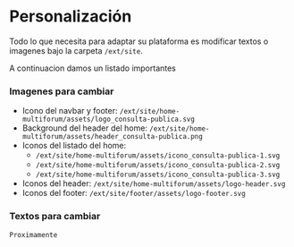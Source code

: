 # Personalización

Todo lo que necesita para adaptar su plataforma es modificar textos o imagenes bajo la carpeta `/ext/site`.

A continuacion damos un listado importantes 

### Imagenes para cambiar

- Icono del navbar y footer: `/ext/site/home-multiforum/assets/logo_consulta-publica.svg`
- Background del header del home: `/ext/site/home-multiforum/assets/header_consulta-publica.png`
- Iconos del listado del home: 
  - `/ext/site/home-multiforum/assets/icono_consulta-publica-1.svg`
  - `/ext/site/home-multiforum/assets/icono_consulta-publica-2.svg`
  - `/ext/site/home-multiforum/assets/icono_consulta-publica-3.svg`
- Iconos del header: `/ext/site/home-multiforum/assets/logo-header.svg`
- Iconos del footer: `/ext/site/footer/assets/logo-footer.svg`

### Textos para cambiar

```
Proximamente
```